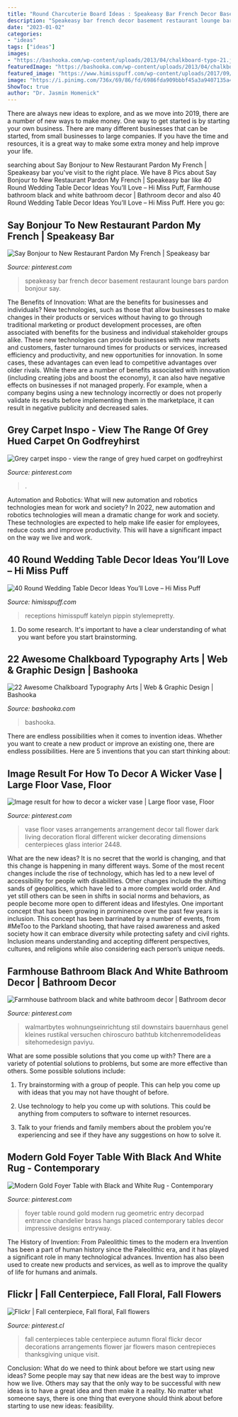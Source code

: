 ```yaml
---
title: "Round Charcuterie Board Ideas : Speakeasy Bar French Decor Basement Restaurant Lounge Bars Pardon Bonjour Say"
description: "Speakeasy bar french decor basement restaurant lounge bars pardon bonjour say"
date: "2023-01-02"
categories:
- "ideas"
tags: ["ideas"]
images:
- "https://bashooka.com/wp-content/uploads/2013/04/chalkboard-typo-21.jpg"
featuredImage: "https://bashooka.com/wp-content/uploads/2013/04/chalkboard-typo-21.jpg"
featured_image: "https://www.himisspuff.com/wp-content/uploads/2017/09/Round-Wedding-Table-Decor-Wedding-Centerpiece-Ideas-5.jpg"
image: "https://i.pinimg.com/736x/69/86/fd/6986fda909bbbf45a3a9407135a4e77a--fall-table-centerpieces-fall-table-decorations.jpg"
ShowToc: true
author: "Dr. Jasmin Homenick"
---
```



There are always new ideas to explore, and as we move into 2019, there are a number of new ways to make money. One way to get started is by starting your own business. There are many different businesses that can be started, from small businesses to large companies. If you have the time and resources, it is a great way to make some extra money and help improve your life.

	

		
searching about Say Bonjour to New Restaurant Pardon My French | Speakeasy bar you've visit to the right place. We have 8 Pics about Say Bonjour to New Restaurant Pardon My French | Speakeasy bar like 40 Round Wedding Table Decor Ideas You’ll Love – Hi Miss Puff, Farmhouse bathroom black and white bathroom decor | Bathroom decor and also 40 Round Wedding Table Decor Ideas You’ll Love – Hi Miss Puff. Here you go:
		
    
## Say Bonjour To New Restaurant Pardon My French | Speakeasy Bar

<img loading=lazy src="https://i.pinimg.com/736x/ee/d6/3c/eed63c5d737965a43b3b75bf129227c1--pub-design-restaurant-design.jpg" onerror="this.onerror=null;this.src='https://tse3.mm.bing.net/th?id=OIP.LV-P-HvUyRzPFHDTsQsvKAHaE6&amp;pid=15.1';" alt="Say Bonjour to New Restaurant Pardon My French | Speakeasy bar">

_Source: pinterest.com_

>speakeasy bar french decor basement restaurant lounge bars pardon bonjour say. 

	

The Benefits of Innovation: What are the benefits for businesses and individuals?
New technologies, such as those that allow businesses to make changes in their products or services without having to go through traditional marketing or product development processes, are often associated with benefits for the business and individual stakeholder groups alike. These new technologies can provide businesses with new markets and customers, faster turnaround times for products or services, increased efficiency and productivity, and new opportunities for innovation. In some cases, these advantages can even lead to competitive advantages over older rivals.
While there are a number of benefits associated with innovation (including creating jobs and boost the economy), it can also have negative effects on businesses if not managed properly. For example, when a company begins using a new technology incorrectly or does not properly validate its results before implementing them in the marketplace, it can result in negative publicity and decreased sales.

    
## Grey Carpet Inspo - View The Range Of Grey Hued Carpet On Godfreyhirst

<img loading=lazy src="https://i.pinimg.com/736x/18/49/6e/18496e7c0aa9ff73717e612e482c2967.jpg" onerror="this.onerror=null;this.src='https://tse2.mm.bing.net/th?id=OIP.-gryD8ByE1lJlBJl9kwuyAHaLH&amp;pid=15.1';" alt="Grey carpet inspo - view the range of grey hued carpet on godfreyhirst">

_Source: pinterest.com_

>. 

	

Automation and Robotics: What will new automation and robotics technologies mean for work and society?
In 2022, new automation and robotics technologies will mean a dramatic change for work and society. These technologies are expected to help make life easier for employees, reduce costs and improve productivity. This will have a significant impact on the way we live and work.

    
## 40 Round Wedding Table Decor Ideas You’ll Love – Hi Miss Puff

<img loading=lazy src="https://www.himisspuff.com/wp-content/uploads/2017/09/Round-Wedding-Table-Decor-Wedding-Centerpiece-Ideas-5.jpg" onerror="this.onerror=null;this.src='https://tse1.mm.bing.net/th?id=OIP.CpdS9d2pZt4RSziQ49wtkgHaLG&amp;pid=15.1';" alt="40 Round Wedding Table Decor Ideas You’ll Love – Hi Miss Puff">

_Source: himisspuff.com_

>receptions himisspuff katelyn pippin stylemepretty. 

	

1. Do some research. It's important to have a clear understanding of what you want before you start brainstorming.

    
## 22 Awesome Chalkboard Typography Arts | Web &amp; Graphic Design | Bashooka

<img loading=lazy src="https://bashooka.com/wp-content/uploads/2013/04/chalkboard-typo-21.jpg" onerror="this.onerror=null;this.src='https://tse3.mm.bing.net/th?id=OIP.E3R9ynWJxgVA3kECklxS7wHaLF&amp;pid=15.1';" alt="22 Awesome Chalkboard Typography Arts | Web &amp; Graphic Design | Bashooka">

_Source: bashooka.com_

>bashooka. 

	

There are endless possibilities when it comes to invention ideas. Whether you want to create a new product or improve an existing one, there are endless possibilities. Here are 5 inventions that you can start thinking about: 

    
## Image Result For How To Decor A Wicker Vase | Large Floor Vase, Floor

<img loading=lazy src="https://i.pinimg.com/736x/c4/b1/81/c4b181b64df454e6a2bd01b5d3f79471.jpg" onerror="this.onerror=null;this.src='https://tse4.mm.bing.net/th?id=OIP.SOdLX89lNX2Wplk419UTRwHaJ3&amp;pid=15.1';" alt="Image result for how to decor a wicker vase | Large floor vase, Floor">

_Source: pinterest.com_

>vase floor vases arrangements arrangement decor tall flower dark living decoration floral different wicker decorating dimensions centerpieces glass interior 2448. 

	

What are the new ideas?
It is no secret that the world is changing, and that this change is happening in many different ways. Some of the most recent changes include the rise of technology, which has led to a new level of accessibility for people with disabilities. Other changes include the shifting sands of geopolitics, which have led to a more complex world order. And yet still others can be seen in shifts in social norms and behaviors, as people become more open to different ideas and lifestyles.
One important concept that has been growing in prominence over the past few years is inclusion. This concept has been barrinated by a number of events, from #MeToo to the Parkland shooting, that have raised awareness and asked society how it can embrace diversity while protecting safety and civil rights. Inclusion means understanding and accepting different perspectives, cultures, and religions while also considering each person’s unique needs.

    
## Farmhouse Bathroom Black And White Bathroom Decor | Bathroom Decor

<img loading=lazy src="https://i.pinimg.com/736x/78/3e/a6/783ea6499b44c2638096d84748377a66.jpg" onerror="this.onerror=null;this.src='https://tse1.mm.bing.net/th?id=OIP.UaAZFp_mbiA_u57eWjjJ2wHaJ4&amp;pid=15.1';" alt="Farmhouse bathroom black and white bathroom decor | Bathroom decor">

_Source: pinterest.com_

>walmartbytes wohnungseinrichtung stil downstairs bauernhaus genel kleines rustikal versuchen chiroscuro bathtub kitchenremodelideas sitehomedesign paviyu. 

	

What are some possible solutions that you come up with?
There are a variety of potential solutions to problems, but some are more effective than others. Some possible solutions include:
1. Try brainstorming with a group of people. This can help you come up with ideas that you may not have thought of before.

2. Use technology to help you come up with solutions. This could be anything from computers to software to internet resources.

3. Talk to your friends and family members about the problem you're experiencing and see if they have any suggestions on how to solve it.

    
## Modern Gold Foyer Table With Black And White Rug - Contemporary

<img loading=lazy src="https://i.pinimg.com/736x/36/a0/c1/36a0c15d58f5536a2e79903e8735c659.jpg" onerror="this.onerror=null;this.src='https://tse4.mm.bing.net/th?id=OIP.XzTrVtn62r-cN33oHSxxCQHaLH&amp;pid=15.1';" alt="Modern Gold Foyer Table with Black and White Rug - Contemporary">

_Source: pinterest.com_

>foyer table round gold modern rug geometric entry decorpad entrance chandelier brass hangs placed contemporary tables decor impressive designs entryway. 

	

The History of Invention: From Paleolithic times to the modern era
Invention has been a part of human history since the Paleolithic era, and it has played a significant role in many technological advances. Invention has also been used to create new products and services, as well as to improve the quality of life for humans and animals.

    
## Flickr | Fall Centerpiece, Fall Floral, Fall Flowers

<img loading=lazy src="https://i.pinimg.com/736x/69/86/fd/6986fda909bbbf45a3a9407135a4e77a--fall-table-centerpieces-fall-table-decorations.jpg" onerror="this.onerror=null;this.src='https://tse4.mm.bing.net/th?id=OIP.yChMsl5rGM9XYhLJ-iSS7AHaLG&amp;pid=15.1';" alt="Flickr | Fall centerpiece, Fall floral, Fall flowers">

_Source: pinterest.cl_

>fall centerpieces table centerpiece autumn floral flickr decor decorations arrangements flower jar flowers mason centrepieces thanksgiving unique visit. 

	

Conclusion: What do we need to think about before we start using new ideas?
Some people may say that new ideas are the best way to improve how we live. Others may say that the only way to be successful with new ideas is to have a great idea and then make it a reality. No matter what someone says, there is one thing that everyone should think about before starting to use new ideas: feasibility.

